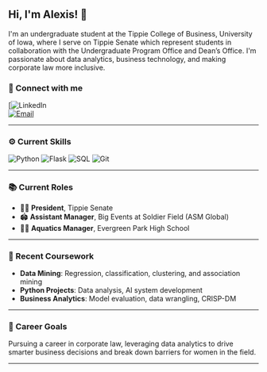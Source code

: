 ## Hi, I'm Alexis! 👋

I'm an undergraduate student at the Tippie College of Business, University of Iowa, where I serve on Tippie Senate which represent students in collaboration with the Undergraduate Program Office and Dean’s Office. I'm passionate about data analytics, business technology, and making corporate law more inclusive.

### 🔗 Connect with me
[![LinkedIn](https://www.linkedin.com/in/alexis-elwood-67949a268/)  
[![Email](https://img.shields.io/badge/Email-grey?logo=gmail&style=flat)](mailto:aaelwood@uiowa.edu)

---

### ⚙️ Current Skills

![Python](https://img.shields.io/badge/-Python-blue?logo=python)
![Flask](https://img.shields.io/badge/-Flask-black?logo=flask)
![SQL](https://img.shields.io/badge/-SQL-blueviolet)
![Git](https://img.shields.io/badge/-Git-orange?logo=git)

---

### 📚 Current Roles

- 👩‍💼 **President**, Tippie Senate  
- 🏟 **Assistant Manager**, Big Events at Soldier Field (ASM Global)  
- 🏊‍♀️ **Aquatics Manager**, Evergreen Park High School

---

### 📘 Recent Coursework

- **Data Mining**: Regression, classification, clustering, and association mining  
- **Python Projects**: Data analysis, AI system development  
- **Business Analytics**: Model evaluation, data wrangling, CRISP-DM  

---

### 🎯 Career Goals

Pursuing a career in corporate law, leveraging data analytics to drive smarter business decisions and break down barriers for women in the field.

---

